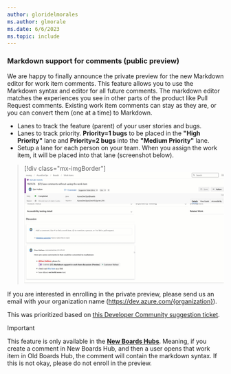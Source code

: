 ```yaml
---
author: gloridelmorales
ms.author: glmorale
ms.date: 6/6/2023
ms.topic: include
---
```


### Markdown support for comments (public preview)

We are happy to finally announce the private preview for the new Markdown editor for work item comments. This feature allows you to use the Markdown syntax and editor for all future comments. The markdown editor matches the experiences you see in other parts of the product like Pull Request comments. Existing work item comments can stay as they are, or you can convert them (one at a time) to Markdown.

* Lanes to track the feature (parent) of your user stories and bugs.
* Lanes to track priority. **Priority=1 bugs** to be placed in the **"High Priority"** lane and **Priority=2 bugs** into the **"Medium Priority"** lane.
* Setup a lane for each person on your team. When you assign the work item, it will be placed into that lane (screenshot below).

> [!div class="mx-imgBorder"]
> ![Gif to demo markdown support for comments.](../../media/222-boards-01.gif "gif to demo markdown support for comments")

If you are interested in enrolling in the private preview, please send us an email with your organization name (https://dev.azure.com/{organization}).

This was prioritized based on [this Developer Community suggestion ticket](https://developercommunity.visualstudio.com/t/make-it-easy-to-insert-tables-into-a-work-item-des/1108159).

> [!Important]
> This feature is only available in the [**New Boards Hubs**](https://learn.microsoft.com/azure/devops/release-notes/2022/sprint-202-update#new-boards-hubs-now-available-in-public-preview). Meaning, if you create a comment in New Boards Hub, and then a user opens that work item in Old Boards Hub, the comment will contain the markdown syntax. If this is not okay, please do not enroll in the preview.